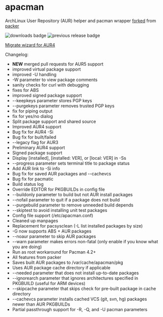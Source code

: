 apacman
==================

ArchLinux User Repository (AUR) helper and pacman wrapper [forked](https://github.com/keenerd/packer/pull/141) from [packer](https://github.com/keenerd/packer)

![downloads badge](https://img.shields.io/github/downloads/oshazard/apacman/latest/total.svg)
![previous release badge](https://img.shields.io/github/downloads/oshazard/apacman/v2.2/total.svg)

[Migrate wizard for AUR4](https://gist.github.com/oshazard/370c7ed631af2181ee51)

Changelog:
* **NEW** merged pull requests for AUR5 support
* improved virtual package support
* improved -U handling
* -W parameter to view package comments
* sanity checks for curl with debugging
* fixes for ABS
* improved signed package support
* --keepkeys parameter stores PGP keys
* --purgekeys parameter removes trusted PGP keys
* fix for piping output
* fix for yes/no dialog
* Split package support and shared source
* Improved AUR4 support
* Bug fix for AUR4 -Si
* Bug fix for built/failed
* --legacy flag for AUR3
* Preliminary AUR4 support
* Signed package support
* Display [installed], [installed: VER], or [local: VER] in -Ss
* --progress parameter sets terminal title to package status
* Add AUR link to -Si info
* Bug fix for saved AUR packages and --cachevcs
* Bug fix for pacmatic
* Build status log
* Override EDITOR for PKGBUILDs in config file
* --buildonly parameter to build but not AUR install packages
* --nofail parameter to quit if a package does not build
* --purgebuild parameter to remove unneeded build depends
* --skiptest to avoid installing unit test packages
* Config file support (/etc/apacman.conf)
* Cleaned up manpages
* Replacement for pacsysclean (-L list installed packages by size)
* -G now supports ABS + AUR packages
* --noaur parameter to skip AUR packages
* --warn parameter makes errors non-fatal (only enable if you know what you are doing)
* Run as root workaround for Pacman 4.2+
* All features from packer
* Saves built AUR packages to /var/cache/apacman/pkg
* Uses AUR package cache directory if applicable
* --needed parameter that does not install up-to-date packages
* --ignorearch parameter that ignores architectures specified in PKGBUILD (useful for ARM devices)
* --skipcache parameter that skips check for pre-built package in cache directory
* --cachevcs parameter installs cached VCS (git, svn, hg) packages newer than AUR PKGBUILDs
* Partial passthrough support for -R, -Q, and -U pacman parameters
